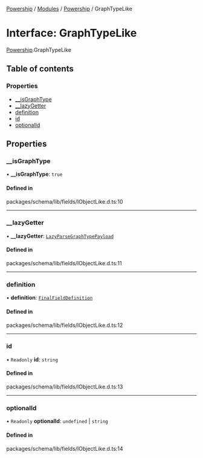 [Powership](../README.md) / [Modules](../modules.md) / [Powership](../modules/Powership.md) / GraphTypeLike

# Interface: GraphTypeLike

[Powership](../modules/Powership.md).GraphTypeLike

## Table of contents

### Properties

- [\_\_isGraphType](Powership.GraphTypeLike.md#__isgraphtype)
- [\_\_lazyGetter](Powership.GraphTypeLike.md#__lazygetter)
- [definition](Powership.GraphTypeLike.md#definition)
- [id](Powership.GraphTypeLike.md#id)
- [optionalId](Powership.GraphTypeLike.md#optionalid)

## Properties

### \_\_isGraphType

• **\_\_isGraphType**: ``true``

#### Defined in

packages/schema/lib/fields/IObjectLike.d.ts:10

___

### \_\_lazyGetter

• **\_\_lazyGetter**: [`LazyParseGraphTypePayload`](../modules/Powership.md#lazyparsegraphtypepayload)

#### Defined in

packages/schema/lib/fields/IObjectLike.d.ts:11

___

### definition

• **definition**: [`FinalFieldDefinition`](../modules/Powership.md#finalfielddefinition)

#### Defined in

packages/schema/lib/fields/IObjectLike.d.ts:12

___

### id

• `Readonly` **id**: `string`

#### Defined in

packages/schema/lib/fields/IObjectLike.d.ts:13

___

### optionalId

• `Readonly` **optionalId**: `undefined` \| `string`

#### Defined in

packages/schema/lib/fields/IObjectLike.d.ts:14
